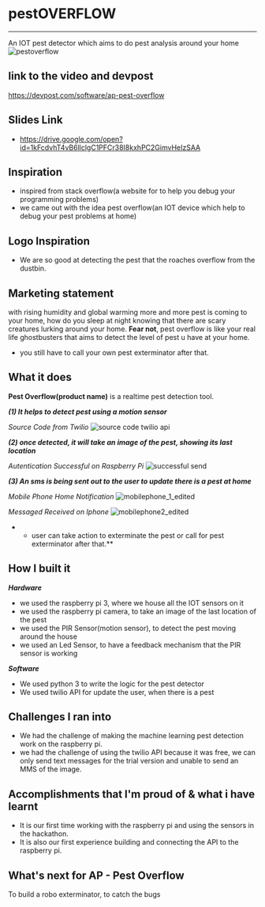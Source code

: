 # pestOVERFLOW
---
An IOT pest detector which aims to do pest analysis around your home
![pestoverflow](https://user-images.githubusercontent.com/22993048/51436046-3b8e7080-1cc0-11e9-9fb4-4181874e9f79.jpg)

## link to the video and devpost
https://devpost.com/software/ap-pest-overflow

## Slides Link

* https://drive.google.com/open?id=1kFcdvhT4vB6llclgC1PFCr38I8kxhPC2GimvHeIzSAA

## Inspiration

- inspired from stack overflow(a website for to help you debug your programming problems)
- we came out with the idea pest overflow(an IOT device which help to debug your pest problems at home)

## Logo Inspiration

- We are so good at detecting the pest that the roaches overflow from the dustbin. 

## Marketing statement

with rising humidity and global warming more and more pest is coming to your home, how do you sleep at
night knowing that there are scary creatures lurking around your home.
**Fear not**, pest overflow is like your real life ghostbusters that aims to detect the level of pest u have at your
home.

* you still have to call your own pest exterminator after that.
 
## What it does

**Pest Overflow(product name)** is a realtime pest detection tool.

_**(1) It helps to detect pest using a motion sensor**_

_Source Code from Twilio_
![source code twilio api](https://user-images.githubusercontent.com/22993048/51434834-c1042780-1ca4-11e9-8b4a-be107391b97a.png)

_**(2) once detected, it will take an image of the pest, showing its last location**_

_Autentication Successful on Raspberry Pi_
![successful send](https://user-images.githubusercontent.com/22993048/51434842-eb55e500-1ca4-11e9-8dea-5d819897cd33.png)

_**(3) An sms is being sent out to the user to update there is a pest at home**_

_Mobile Phone Home Notification_
![mobilephone_1_edited](https://user-images.githubusercontent.com/22993048/51434911-d5e1ba80-1ca6-11e9-9027-a760f263073a.jpg)

_Messaged Received on Iphone_
![mobilephone2_edited](https://user-images.githubusercontent.com/22993048/51434919-07f31c80-1ca7-11e9-8476-bab8cd574c01.jpg)

* * user can take action to exterminate the pest or call for pest exterminator after that.**

## How I built it

_**Hardware**_
- we used the raspberry pi 3, where we house all the IOT sensors on it
- we used the raspberry pi camera, to take an image of the last location of the pest
- we used the PIR Sensor(motion sensor), to detect the pest moving around the house
- we used an Led Sensor, to have a feedback mechanism that the PIR sensor is working

_**Software**_
- We used python 3 to write the logic for the pest detector
- We used twilio API for update the user, when there is a pest

## Challenges I ran into

- We had the challenge of making the machine learning pest detection work on the raspberry pi.
- we had the challenge of using the twilio API because it was free, we can only send text messages
  for the trial version and unable to send an MMS of the image.

## Accomplishments that I'm proud of & what i have learnt

- It is our first time working with the raspberry pi and using the sensors in the hackathon.
- It is also our first experience building and connecting the API to the raspberry pi.

## What's next for AP - Pest Overflow
To build a robo exterminator, to catch the bugs
